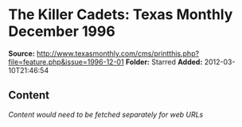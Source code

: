 # The Killer Cadets: Texas Monthly December 1996

**Source:** http://www.texasmonthly.com/cms/printthis.php?file=feature.php&issue=1996-12-01
**Folder:** Starred
**Added:** 2012-03-10T21:46:54




## Content
*Content would need to be fetched separately for web URLs*

